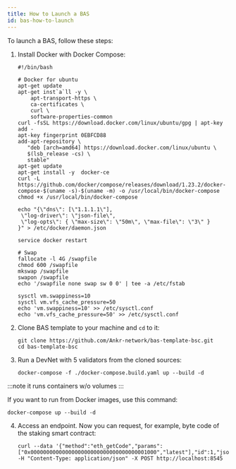 ```yaml
---
title: How to Launch a BAS
id: bas-how-to-launch
---
```


To launch a BAS, follow these steps:

1. Install Docker with Docker Compose:
    ```
    #!/bin/bash
    
    # Docker for ubuntu 
    apt-get update
    apt-get inst`a`ll -y \
        apt-transport-https \
        ca-certificates \
        curl \
        software-properties-common
    curl -fsSL https://download.docker.com/linux/ubuntu/gpg | apt-key add -
    apt-key fingerprint 0EBFCD88
    add-apt-repository \
       "deb [arch=amd64] https://download.docker.com/linux/ubuntu \
       $(lsb_release -cs) \
       stable"
    apt-get update
    apt-get install -y  docker-ce
    curl -L https://github.com/docker/compose/releases/download/1.23.2/docker-compose-$(uname -s)-$(uname -m) -o /usr/local/bin/docker-compose
    chmod +x /usr/local/bin/docker-compose
    
    echo "{\"dns\": [\"1.1.1.1\"],
     \"log-driver\": \"json-file\",
     \"log-opts\": { \"max-size\": \"50m\", \"max-file\": \"3\" }
    }" > /etc/docker/daemon.json
    
    service docker restart
    
    # Swap
    fallocate -l 4G /swapfile
    chmod 600 /swapfile
    mkswap /swapfile
    swapon /swapfile
    echo '/swapfile none swap sw 0 0' | tee -a /etc/fstab
    
    sysctl vm.swappiness=10
    sysctl vm.vfs_cache_pressure=50
    echo 'vm.swappiness=10' >> /etc/sysctl.conf
    echo 'vm.vfs_cache_pressure=50' >> /etc/sysctl.conf
    ```
2. Clone BAS template to your machine and `cd` to it:
    ```
    git clone https://github.com/Ankr-network/bas-template-bsc.git
    cd bas-template-bsc
   ```
3. Run a DevNet with 5 validators from the cloned sources:
   ```
   docker-compose -f ./docker-compose.build.yaml up --build -d
   ```
:::note
   it runs containers w/o volumes
:::

   If you want to run from Docker images, use this command:
   ```
   docker-compose up --build -d
   ```
4. Access an endpoint. Now you can request, for example, byte code of the staking smart contract:
   ```
   curl --data '{"method":"eth_getCode","params":["0x0000000000000000000000000000000000001000","latest"],"id":1,"jsonrpc":"2.0"}' -H "Content-Type: application/json" -X POST http://localhost:8545
   ```